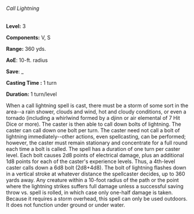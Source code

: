 ###### Call Lightning

**Level:** 3

**Components:** V, S

**Range:** 360 yds.

**AoE**: 10-ft. radius

**Save**: _

**Casting Time :** 1 turn

**Duration:** 1 turn/level

When a call lightning spell is cast, there must be a storm of some sort in the area--a rain shower, clouds and wind, hot and cloudy conditions, or even a tornado (including a whirlwind formed by a djinn or air elemental of 7 Hit Dice or more). The caster is then able to call down bolts of lightning. The caster can call down one bolt per turn. The caster need not call a bolt of lightning immediately--other actions, even spellcasting, can be performed; however, the caster must remain stationary and concentrate for a full round each time a bolt is called. The spell has a duration of one turn per caster level. Each bolt causes 2d8 points of electrical damage, plus an additional 1d8 points for each of the caster's experience levels. Thus, a 4th-level caster calls down a 6d8 bolt (2d8+4d8). The bolt of lightning flashes down in a vertical stroke at whatever distance the spellcaster decides, up to 360 yards away. Any creature within a 10-foot radius of the path or the point where the lightning strikes suffers full damage unless a successful saving throw vs. spell is rolled, in which case only one-half damage is taken. Because it requires a storm overhead, this spell can only be used outdoors. It does not function under ground or under water.